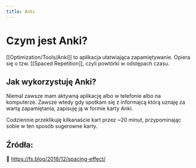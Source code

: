 ```yaml
---
title: Anki
---
```


# Czym jest Anki?

[[Optimization/Tools/Anki]] to aplikacja ułatwiająca zapamiętywanie. Opiera się o tzw. [[Spaced Repetition]], czyli powtórki w odstępach czasu. 

## Jak wykorzystuję Anki?

Niemal zawsze mam aktywną aplikację albo w telefonie albo na komputerze. Zawsze wtedy gdy spotkam się z informajcą którą uznaję za wartą zapamiętania, zapisuję ją w formie karty Anki.

Codziennie przeklikuję kilkanaście kart przez ~20 minut, przypominając sobie w ten sposób sugerowne karty. 

## Źródła: 
🔗 https://fs.blog/2018/12/spacing-effect/